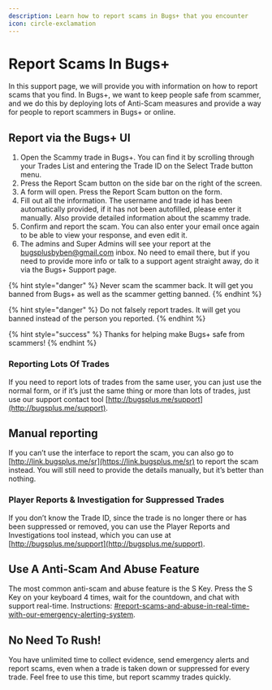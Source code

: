```yaml
---
description: Learn how to report scams in Bugs+ that you encounter
icon: circle-exclamation
---
```


# Report Scams In Bugs+

In this support page, we will provide you with information on how to report scams that you find. In Bugs+, we want to keep people safe from scammer, and we do this by deploying lots of Anti-Scam measures and provide a way for people to report scammers in Bugs+ or online.

## Report via the Bugs+ UI

1. Open the Scammy trade in Bugs+. You can find it by scrolling through your Trades List and entering the Trade ID on the Select Trade button menu.
2. Press the Report Scam button on the side bar on the right of the screen.
3. A form will open. Press the Report Scam button on the form.
4. Fill out all the information. The username and trade id has been automatically provided, if it has not been autofilled, please enter it manually. Also provide detailed information about the scammy trade.
5. Confirm and report the scam. You can also enter your email once again to be able to view your response, and even edit it.
6. The admins and Super Admins will see your report at the bugsplusbyben@gmail.com inbox. No need to email there, but if you need to provide more info or talk to a support agent straight away, do it via the Bugs+ Support page.

{% hint style="danger" %}
Never scam the scammer back. It will get you banned from Bugs+ as well as the scammer getting banned.
{% endhint %}

{% hint style="danger" %}
Do not falsely report trades. It will get you banned instead of the person you reported.
{% endhint %}

{% hint style="success" %}
Thanks for helping make Bugs+ safe from scammers!
{% endhint %}

### Reporting Lots Of Trades

If you need to report lots of trades from the same user, you can just use the normal form, or if it’s just the same thing or more than lots of trades, just use our support contact tool [http://bugsplus.me/support](http://bugsplus.me/support).

## Manual reporting

If you can’t use the interface to report the scam, you can also go to [http://link.bugsplus.me/sr](https://link.bugsplus.me/sr) to report the scam instead. You will still need to provide the details manually, but it’s better than nothing.

### Player Reports & Investigation for Suppressed Trades

If you don’t know the Trade ID, since the trade is no longer there or has been suppressed or removed, you can use the Player Reports and Investigations tool instead, which you can use at [http://bugsplus.me/support](http://bugsplus.me/support).

## Use A Anti-Scam And Abuse Feature

The most common anti-scam and abuse feature is the S Key. Press the S Key on your keyboard 4 times, wait for the countdown, and chat with support real-time. Instructions: [#report-scams-and-abuse-in-real-time-with-our-emergency-alerting-system](anti-scam-and-abuse-features.md#report-scams-and-abuse-in-real-time-with-our-emergency-alerting-system "mention").

## No Need To Rush!

You have unlimited time to collect evidence, send emergency alerts and report scams, even when a trade is taken down or suppressed for every trade. Feel free to use this time, but report scammy trades quickly.
